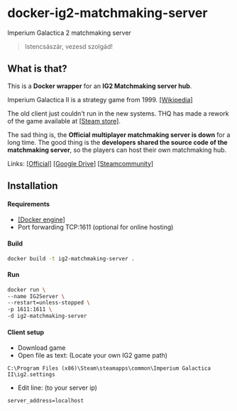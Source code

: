 # docker-ig2-matchmaking-server

Imperium Galactica 2 matchmaking server
> Istencsászár, vezesd szolgád!

## What is that?
This is a **Docker wrapper** for an **IG2 Matchmaking server hub**.

Imperium Galactica II is a strategy game from 1999.
[[Wikipedia]](https://en.wikipedia.org/wiki/Imperium_Galactica_II:_Alliances)

The old client just couldn't run in the new systems.
THQ has made a rework of the game available at [[Steam store]](https://store.steampowered.com/app/490370/Imperium_Galactica_II/).


The sad thing is, the **Official multiplayer matchmaking server is down** for a long time.
The good thing is the **developers shared the source code of the matchmaking server**, so the players can host their own matchmaking hub.

Links:
[[Official]](https://ds.thqnordic.com/imperiumgalactica/ig2_server_release_1_0.zip)
[[Google Drive]](https://drive.google.com/file/d/18NSPb7h5KbNhAsgf6vHPe-OjDZyK0vcG/view)
[[Steamcommunity]](https://steamcommunity.com/app/490370/discussions/0/1698300679762807425)


## Installation
#### Requirements
 - [[Docker engine]](https://docs.docker.com/get-docker/) 
 - Port forwarding TCP:1611 (optional for online hosting)
#### Build
```bash
docker build -t ig2-matchmaking-server .
```
#### Run
```bash
docker run \
--name IG2Server \
--restart=unless-stopped \
-p 1611:1611 \
-d ig2-matchmaking-server
```
#### Client setup
 - Download game
 - Open file as text: (Locate your own IG2 game path)
 ```
 C:\Program Files (x86)\Steam\steamapps\common\Imperium Galactica II\ig2.settings
```
 - Edit line: (to your server ip)
```
server_address=localhost
 ```
